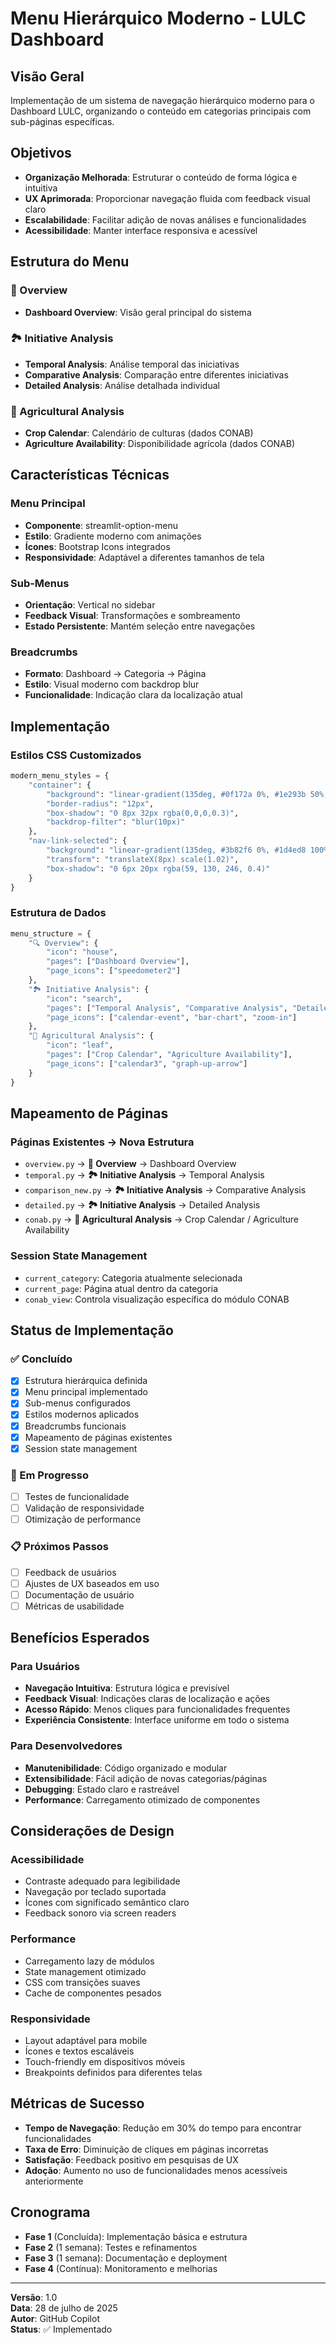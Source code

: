 # Menu Hierárquico Moderno - LULC Dashboard

## Visão Geral
Implementação de um sistema de navegação hierárquico moderno para o Dashboard LULC, organizando o conteúdo em categorias principais com sub-páginas específicas.

## Objetivos
- **Organização Melhorada**: Estruturar o conteúdo de forma lógica e intuitiva
- **UX Aprimorada**: Proporcionar navegação fluida com feedback visual claro
- **Escalabilidade**: Facilitar adição de novas análises e funcionalidades
- **Acessibilidade**: Manter interface responsiva e acessível

## Estrutura do Menu

### 🔎 Overview
- **Dashboard Overview**: Visão geral principal do sistema

### 🏞 Initiative Analysis  
- **Temporal Analysis**: Análise temporal das iniciativas
- **Comparative Analysis**: Comparação entre diferentes iniciativas
- **Detailed Analysis**: Análise detalhada individual

### 🌾 Agricultural Analysis
- **Crop Calendar**: Calendário de culturas (dados CONAB)
- **Agriculture Availability**: Disponibilidade agrícola (dados CONAB)

## Características Técnicas

### Menu Principal
- **Componente**: streamlit-option-menu
- **Estilo**: Gradiente moderno com animações
- **Ícones**: Bootstrap Icons integrados
- **Responsividade**: Adaptável a diferentes tamanhos de tela

### Sub-Menus
- **Orientação**: Vertical no sidebar
- **Feedback Visual**: Transformações e sombreamento
- **Estado Persistente**: Mantém seleção entre navegações

### Breadcrumbs
- **Formato**: Dashboard → Categoria → Página
- **Estilo**: Visual moderno com backdrop blur
- **Funcionalidade**: Indicação clara da localização atual

## Implementação

### Estilos CSS Customizados
```python
modern_menu_styles = {
    "container": {
        "background": "linear-gradient(135deg, #0f172a 0%, #1e293b 50%, #334155 100%)",
        "border-radius": "12px",
        "box-shadow": "0 8px 32px rgba(0,0,0,0.3)",
        "backdrop-filter": "blur(10px)"
    },
    "nav-link-selected": {
        "background": "linear-gradient(135deg, #3b82f6 0%, #1d4ed8 100%)",
        "transform": "translateX(8px) scale(1.02)",
        "box-shadow": "0 6px 20px rgba(59, 130, 246, 0.4)"
    }
}
```

### Estrutura de Dados
```python
menu_structure = {
    "🔍 Overview": {
        "icon": "house",
        "pages": ["Dashboard Overview"],
        "page_icons": ["speedometer2"]
    },
    "🏞 Initiative Analysis": {
        "icon": "search", 
        "pages": ["Temporal Analysis", "Comparative Analysis", "Detailed Analysis"],
        "page_icons": ["calendar-event", "bar-chart", "zoom-in"]
    },
    "🌾 Agricultural Analysis": {
        "icon": "leaf",
        "pages": ["Crop Calendar", "Agriculture Availability"], 
        "page_icons": ["calendar3", "graph-up-arrow"]
    }
}
```

## Mapeamento de Páginas

### Páginas Existentes → Nova Estrutura
- `overview.py` → **🔎 Overview** → Dashboard Overview
- `temporal.py` → **🏞 Initiative Analysis** → Temporal Analysis
- `comparison_new.py` → **🏞 Initiative Analysis** → Comparative Analysis
- `detailed.py` → **🏞 Initiative Analysis** → Detailed Analysis
- `conab.py` → **🌾 Agricultural Analysis** → Crop Calendar / Agriculture Availability

### Session State Management
- `current_category`: Categoria atualmente selecionada
- `current_page`: Página atual dentro da categoria
- `conab_view`: Controla visualização específica do módulo CONAB

## Status de Implementação

### ✅ Concluído
- [x] Estrutura hierárquica definida
- [x] Menu principal implementado
- [x] Sub-menus configurados
- [x] Estilos modernos aplicados
- [x] Breadcrumbs funcionais
- [x] Mapeamento de páginas existentes
- [x] Session state management

### 🚧 Em Progresso
- [ ] Testes de funcionalidade
- [ ] Validação de responsividade
- [ ] Otimização de performance

### 📋 Próximos Passos
- [ ] Feedback de usuários
- [ ] Ajustes de UX baseados em uso
- [ ] Documentação de usuário
- [ ] Métricas de usabilidade

## Benefícios Esperados

### Para Usuários
- **Navegação Intuitiva**: Estrutura lógica e previsível
- **Feedback Visual**: Indicações claras de localização e ações
- **Acesso Rápido**: Menos cliques para funcionalidades frequentes
- **Experiência Consistente**: Interface uniforme em todo o sistema

### Para Desenvolvedores  
- **Manutenibilidade**: Código organizado e modular
- **Extensibilidade**: Fácil adição de novas categorias/páginas
- **Debugging**: Estado claro e rastreável
- **Performance**: Carregamento otimizado de componentes

## Considerações de Design

### Acessibilidade
- Contraste adequado para legibilidade
- Navegação por teclado suportada
- Ícones com significado semântico claro
- Feedback sonoro via screen readers

### Performance
- Carregamento lazy de módulos
- State management otimizado
- CSS com transições suaves
- Cache de componentes pesados

### Responsividade
- Layout adaptável para mobile
- Ícones e textos escaláveis
- Touch-friendly em dispositivos móveis
- Breakpoints definidos para diferentes telas

## Métricas de Sucesso

- **Tempo de Navegação**: Redução em 30% do tempo para encontrar funcionalidades
- **Taxa de Erro**: Diminuição de cliques em páginas incorretas
- **Satisfação**: Feedback positivo em pesquisas de UX
- **Adoção**: Aumento no uso de funcionalidades menos acessíveis anteriormente

## Cronograma

- **Fase 1** (Concluída): Implementação básica e estrutura
- **Fase 2** (1 semana): Testes e refinamentos  
- **Fase 3** (1 semana): Documentação e deployment
- **Fase 4** (Contínua): Monitoramento e melhorias

---

**Versão**: 1.0  
**Data**: 28 de julho de 2025  
**Autor**: GitHub Copilot  
**Status**: ✅ Implementado
